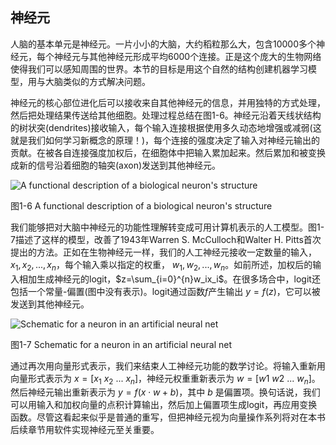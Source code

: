 ## 神经元
人脑的基本单元是神经元。一片小小的大脑，大约稻粒那么大，包含10000多个神经元，每个神经元与其他神经元形成平均6000个连接。正是这个庞大的生物网络使得我们可以感知周围的世界。本节的目标是用这个自然的结构创建机器学习模型，用与大脑类似的方式解决问题。

神经元的核心部位进化后可以接收来自其他神经元的信息，并用独特的方式处理，然后把处理结果传送给其他细胞。处理过程总结在图1-6。神经元沿着天线状结构的树状突(dendrites)接收输入，每个输入连接根据使用多久动态地增强或减弱(这就是我们如何学习新概念的原理！)，每个连接的强度决定了输入对神经元输出的贡献。在被各自连接强度加权后，在细胞体中把输入累加起来。然后累加和被变换成新的信号沿着细胞的轴突(axon)发送到其他神经元。

![A functional description of a biological neuron's structure](https://github.com/lucasbyAI/Fundamental_of_Deep_Learning_ZH/blob/master/images_folder/Fig1-6.png?raw=true)

图1-6 A functional description of a biological neuron's structure

我们能够把对大脑中神经元的功能性理解转变成可用计算机表示的人工模型。图1-7描述了这样的模型，改善了1943年Warren S. McCulloch和Walter H. Pitts首次提出的方法。正如在生物神经元一样，我们的人工神经元接收一定数量的输入，$x_1, x_2,...,x_n$，每个输入乘以指定的权重， $w_1,w_2,...,w_n$。如前所述，加权后的输入相加生成神经元的logit，$z=\sum_{i=0}^{n}w_ix_i$。在很多场合中，logit还包括一个常量-偏置(图中没有表示)。logit通过函数$f$产生输出 $y=f(z)$，它可以被发送到其他神经元。

![Schematic for a neuron in an artificial neural net](https://github.com/lucasbyAI/Fundamental_of_Deep_Learning_ZH/blob/master/images_folder/Fig1-7.png?raw=true)

图1-7 Schematic for a neuron in an artificial neural net

通过再次用向量形式表示，我们来结束人工神经元功能的数学讨论。将输入重新用向量形式表示为 $x=[x_1 \ x_2 \ ... \ x_n]$，神经元权重重新表示为 $w=[w1 \ w2 \ ... \ w_n]$。然后神经元输出重新表示为 $y=f(x \cdot w+b)$，其中 $b$ 是偏置项。换句话说，我们可以用输入和加权向量的点积计算输出，然后加上偏置项生成logit，再应用变换函数。尽管这看起来似乎是普通的重写，但把神经元视为向量操作系列将对在本书后续章节用软件实现神经元至关重要。
